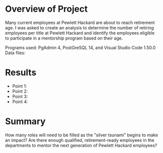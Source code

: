 # Overview of Project
Many current employees at Pewlett Hackard are about to reach retirement age. I was asked to create an analysis to determine the number of retiring employees per title at Pewlett Hackard and identify the employees eligible to participate in a mentorship program based on their age.

Programs used: PgAdmin 4, PostGreSQL 14, and Visual Studio Code 1.50.0
Data files: <add links>
  
# Results


* Point 1:
* Point 2:
* Point 3:
* Point 4:
# Summary
How many roles will need to be filled as the "silver tsunami" begins to make an impact? 
Are there enough qualified, retirement-ready employees in the departments to mentor the next generation of Pewlett Hackard employees?
